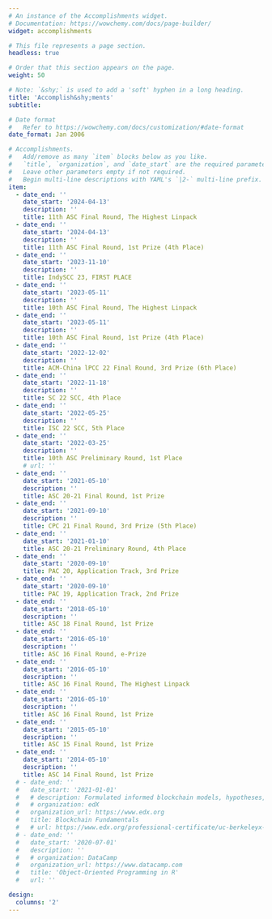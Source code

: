 ```yaml
---
# An instance of the Accomplishments widget.
# Documentation: https://wowchemy.com/docs/page-builder/
widget: accomplishments

# This file represents a page section.
headless: true

# Order that this section appears on the page.
weight: 50

# Note: `&shy;` is used to add a 'soft' hyphen in a long heading.
title: 'Accomplish&shy;ments'
subtitle:

# Date format
#   Refer to https://wowchemy.com/docs/customization/#date-format
date_format: Jan 2006

# Accomplishments.
#   Add/remove as many `item` blocks below as you like.
#   `title`, `organization`, and `date_start` are the required parameters.
#   Leave other parameters empty if not required.
#   Begin multi-line descriptions with YAML's `|2-` multi-line prefix.
item:
  - date_end: ''
    date_start: '2024-04-13'
    description: ''
    title: 11th ASC Final Round, The Highest Linpack
  - date_end: ''
    date_start: '2024-04-13'
    description: ''
    title: 11th ASC Final Round, 1st Prize (4th Place)
  - date_end: ''
    date_start: '2023-11-10'
    description: ''
    title: IndySCC 23, FIRST PLACE
  - date_end: ''
    date_start: '2023-05-11'
    description: ''
    title: 10th ASC Final Round, The Highest Linpack
  - date_end: ''
    date_start: '2023-05-11'
    description: ''
    title: 10th ASC Final Round, 1st Prize (4th Place)
  - date_end: ''
    date_start: '2022-12-02'
    description: ''
    title: ACM-China lPCC 22 Final Round, 3rd Prize (6th Place)
  - date_end: ''
    date_start: '2022-11-18'
    description: ''
    title: SC 22 SCC, 4th Place
  - date_end: ''
    date_start: '2022-05-25'
    description: ''
    title: ISC 22 SCC, 5th Place
  - date_end: ''
    date_start: '2022-03-25'
    description: ''
    title: 10th ASC Preliminary Round, 1st Place
    # url: ''
  - date_end: ''
    date_start: '2021-05-10'
    description: ''
    title: ASC 20-21 Final Round, 1st Prize
  - date_end: ''
    date_start: '2021-09-10'
    description: ''
    title: CPC 21 Final Round, 3rd Prize (5th Place)
  - date_end: ''
    date_start: '2021-01-10'
    title: ASC 20-21 Preliminary Round, 4th Place
  - date_end: ''
    date_start: '2020-09-10'
    title: PAC 20, Application Track, 3rd Prize
  - date_end: ''
    date_start: '2020-09-10'
    title: PAC 19, Application Track, 2nd Prize
  - date_end: ''
    date_start: '2018-05-10'
    description: ''
    title: ASC 18 Final Round, 1st Prize
  - date_end: ''
    date_start: '2016-05-10'
    description: ''
    title: ASC 16 Final Round, e-Prize
  - date_end: ''
    date_start: '2016-05-10'
    description: ''
    title: ASC 16 Final Round, The Highest Linpack
  - date_end: ''
    date_start: '2016-05-10'
    description: ''
    title: ASC 16 Final Round, 1st Prize
  - date_end: ''
    date_start: '2015-05-10'
    description: ''
    title: ASC 15 Final Round, 1st Prize
  - date_end: ''
    date_start: '2014-05-10'
    description: ''
    title: ASC 14 Final Round, 1st Prize
  # - date_end: ''
  #   date_start: '2021-01-01'
  #   # description: Formulated informed blockchain models, hypotheses, and use cases.
  #   # organization: edX
  #   organization_url: https://www.edx.org
  #   title: Blockchain Fundamentals
  #   # url: https://www.edx.org/professional-certificate/uc-berkeleyx-blockchain-fundamentals
  # - date_end: ''
  #   date_start: '2020-07-01'
  #   description: ''
  #   # organization: DataCamp
  #   organization_url: https://www.datacamp.com
  #   title: 'Object-Oriented Programming in R'
  #   url: ''

design:
  columns: '2'
---
```

